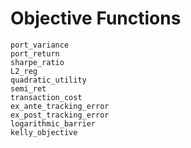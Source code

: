 # Objective Functions

```@docs
port_variance
port_return
sharpe_ratio
L2_reg
quadratic_utility
semi_ret
transaction_cost
ex_ante_tracking_error
ex_post_tracking_error
logarithmic_barrier
kelly_objective
```
